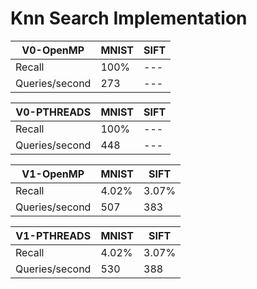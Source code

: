 # Knn Search Implementation

| V0-OpenMP      | MNIST   | SIFT    |
|----------------|---------|---------|
| Recall         |  100%   |   ---   |
| Queries/second |  273    |   ---   |

| V0-PTHREADS    | MNIST   | SIFT    |
|----------------|---------|---------|
| Recall         |  100%   |   ---   |
| Queries/second |  448    |   ---   |

| V1-OpenMP      | MNIST   | SIFT    |
|----------------|---------|---------|
| Recall         |  4.02%  |  3.07%  |
| Queries/second |  507    |   383   |

| V1-PTHREADS    | MNIST   | SIFT    |
|----------------|---------|---------|
| Recall         |  4.02%  |  3.07%  |
| Queries/second |  530    |   388   |
